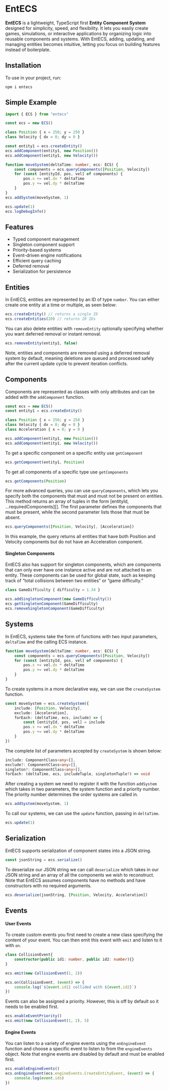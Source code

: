 # **EntECS**

**EntECS** is a lightweight, TypeScript first **Entity Component System** designed for simplicity, speed, and flexibility. It lets you easily create games, simulations, or interactive applications by organizing logic into reusable components and systems. With EntECS, adding, updating, and managing entities becomes intuitive, letting you focus on building features instead of boilerplate.

## Installation

To use in your project, run:

```
npm i entecs
```

## Simple Example

```typescript
import { ECS } from "entecs"

const ecs = new ECS()

class Position { x = 250; y = 250 }
class Velocity { dx = 0; dy = 0 }

const entity1 = ecs.createEntity()
ecs.addComponent(entity1, new Position())
ecs.addComponent(entity1, new Velocity())

function moveSystem(deltaTime: number, ecs: ECS) {
    const components = ecs.queryComponents([Position, Velocity])
    for (const [entityId, pos, vel] of components) {
        pos.x += vel.dx * deltaTime
        pos.y += vel.dy * deltaTime
    }
}
ecs.addSystem(moveSystem, 1)

ecs.update(1)
ecs.logDebugInfo()
```

## Features

* Typed component management
* Singleton component support
* Priority-based systems
* Event-driven engine notifications
* Efficient query caching
* Deferred removal
* Serialization for persistence

## Entities

In EntECS, entities are represented by an ID of type `number`. You can either create one entity at a time or multiple, as seen below:

```typescript
ecs.createEntity() // returns a single ID
ecs.createEntities(20) // returns 20 IDs
```

You can also delete entities with `removeEntity` optionally specifying whether you want deferred removal or instant removal. 
```typescript
ecs.removeEntity(entity1, false)
```
Note, entities and components are removed using a deferred removal system by default, meaning deletions are queued and processed safely after the current update cycle to prevent iteration conflicts.


## Components

Components are represented as classes with only attributes and can be added with the `addComponent` function.

```typescript
const ecs = new ECS()
const entity1 = ecs.createEntity()

class Position { x = 250; y = 250 }
class Velocity { dx = 0; dy = 0 }
class Acceleration { x = 0; y = 0 }

ecs.addComponent(entity1, new Position())
ecs.addComponent(entity1, new Velocity())
```

To get a specific component on a specific entity use `getComponent`

```typescript
ecs.getComponent(entity1, Position)
```

To get all components of a specific type use `getComponents`

```typescript
ecs.getComponents(Position)
```

For more advanced queries, you can use `queryComponents`, which lets you specify both the components that must and must not be present on entities. This method returns an array of tuples in the form [entityId, ...requiredComponents][]. The first parameter defines the components that must be present, while the second parameter lists those that must be absent.

```typescript
ecs.queryComponents([Position, Velocity], [Acceleration])
```

In this example, the query returns all entities that have both Position and Velocity components but do not have an Acceleration component.

#### Singleton Components

EntECS also has support for singleton components, which are components that can only ever have one instance active and are not attached to an entity. These components can be used for global state, such as keeping track of “total collisions between two entities” or “game difficulty.”

```typescript
class GameDifficulty { difficulty = 1.34 }

ecs.addSingletonComponent(new GameDifficulty())
ecs.getSingletonComponent(GameDifficulty)
ecs.removeSingletonComponent(GameDifficulty)
```

## Systems

In EntECS, systems take the form of functions with two input parameters, `deltaTime` and the calling ECS instance.

```typescript
function moveSystem(deltaTime: number, ecs: ECS) {
    const components = ecs.queryComponents([Position, Velocity])
    for (const [entityId, pos, vel] of components) {
        pos.x += vel.dx * deltaTime
        pos.y += vel.dy * deltaTime
    }
}
```

To create systems in a more declarative way, we can use the `createSystem` function.

```typescript
const moveSystem = ecs.createSystem({
    include: [Position, Velocity],
    exclude: [Acceleration],
    forEach: (deltaTime, ecs, include) => {
        const [entityId, pos, vel] = include
        pos.x += vel.dx * deltaTime
        pos.y += vel.dy * deltaTime
    }
})
```

The complete list of parameters accepted by `createSystem` is shown below:

```typescript
include: ComponentClass<any>[],
exclude?: ComponentClass<any>[],
singleton?: ComponentClass<any>[],
forEach: (deltaTime, ecs, includeTuple, singletonTuple?) => void
```

After creating a system we need to register it with the function `addSystem` which takes in two parameters, the system function and a priority number. The priority number determines the order systems are called in.

```typescript
ecs.addSystem(moveSystem, 1)
```

To call our systems, we can use the `update` function, passing in `deltaTime`.

```typescript
ecs.update(1)
```

## Serialization

EntECS supports serialization of component states into a JSON string.

```typescript
const jsonString = ecs.serialize()
```

To deserialize our JSON string we can call `deserialize` which takes in our JSON string and an array of all the components we wish to reconstruct. Note that EntECS assumes components have no methods and have constructors with no required arguments.

```typescript
ecs.deserialize(jsonString, [Position, Velocity, Acceleration])
```

## Events

#### User Events

To create custom events you first need to create a new class specifying the content of your event. You can then emit this event with `emit` and listen to it with `on`.

```typescript
class CollisionEvent{
    constructor(public id1: number, public id2: number){}
}

ecs.emit(new CollisionEvent(1, 2))

ecs.on(CollisionEvent, (event) => {
    console.log(`${event.id1} collided with ${event.id2}`)
})
```

Events can also be assigned a priority. However, this is off by default so it needs to be enabled first.

```typescript
ecs.enableEventPriority()
ecs.emit(new CollisionEvent(1, 2), 5)
```

#### Engine Events

You can listen to a variety of engine events using the `onEngineEvent` function and choose a specific event to listen to from the `engineEvents` object. Note that engine events are disabled by default and must be enabled first.

```typescript
ecs.enableEngineEvents()
ecs.onEngineEvent(ecs.engineEvents.CreateEntityEvent, (event) => {
    console.log(event.ids)
})
```
